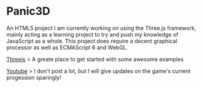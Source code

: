 # Panic3D
An HTML5 project I am currently working on using the Three.js framework, mainly acting as a learning project to try and push my knowledge of JavaScript as a whole. This project does require a decent graphical processor as well as ECMAScript 6 and WebGL.

[Threejs](https://threejs.org/)
    > A greate place to get started with some awesome examples
    
[Youtube](https://www.youtube.com/channel/UCbCIdk2_q5m4x3_d7FKFM8A)
    > I don't post a lot, but I will give updates on the game's current progession sparingly!
